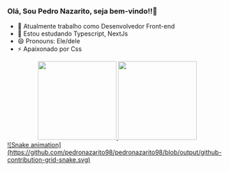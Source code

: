 ### Olá, Sou Pedro Nazarito, seja bem-vindo!!👋

- 🔭 Atualmente trabalho como Desenvolvedor Front-end
- 🌱 Estou estudando Typescript, NextJs
- 😄 Pronouns: Ele/dele
- ⚡ Apaixonado por Css

<div align="center">
  <a href="https://github.com/pedronazarito98">
  <img height="180em" src="https://github-readme-stats.vercel.app/api?username=pedronazarito98&show_icons=true&theme=dracula&include_all_commits=true&count_private=true"/>
  <img height="180em" src="https://github-readme-stats.vercel.app/api/top-langs/?username=pedronazarito98&layout=compact&langs_count=7&theme=dracula"/>
</div>
    ![Snake animation](https://github.com/pedronazarito98/pedronazarito98/blob/output/github-contribution-grid-snake.svg)
<!-- - ![#f03c15](https://via.placeholder.com/15/f03c15/000000?text=+) ``
- ![#c5f015](https://via.placeholder.com/15/c5f015/000000?text=+) `#c5f015`
- ![#1589F0](https://via.placeholder.com/15/1589F0/000000?text=+) `#1589F0`
 -->
